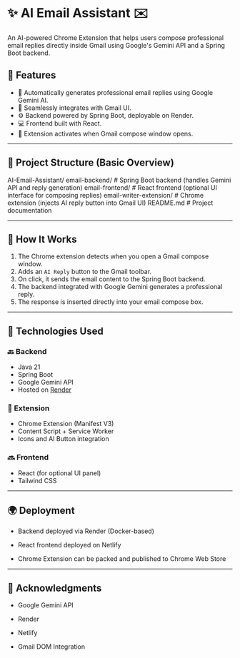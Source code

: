 # ✨ AI Email Assistant ✉️

An AI-powered Chrome Extension that helps users compose professional email replies directly inside Gmail using Google's Gemini API and a Spring Boot backend.

## 📌 Features

- 🧠 Automatically generates professional email replies using Google Gemini AI.
- 📩 Seamlessly integrates with Gmail UI.
- ⚙️ Backend powered by Spring Boot, deployable on Render.
- 💻 Frontend built with React.
- 🧩 Extension activates when Gmail compose window opens.

---
## 📁 Project Structure (Basic Overview)

AI-Email-Assistant/
    email-backend/             # Spring Boot backend (handles Gemini API and reply generation)
    email-frontend/            # React frontend (optional UI interface for composing replies)
    email-writer-extension/    # Chrome extension (injects AI reply button into Gmail UI)
    README.md                  # Project documentation

---
    
## 🚀 How It Works

1. The Chrome extension detects when you open a Gmail compose window.
2. Adds an `AI Reply` button to the Gmail toolbar.
3. On click, it sends the email content to the Spring Boot backend.
4. The backend integrated with Google Gemini generates a professional reply.
5. The response is inserted directly into your email compose box.

---

## 🔧 Technologies Used

### 🔙 Backend
- Java 21
- Spring Boot
- Google Gemini API
- Hosted on [Render](https://render.com)

 ### 🧩 Extension
- Chrome Extension (Manifest V3)
- Content Script + Service Worker
- Icons and AI Button integration

### 🔜 Frontend
- React (for optional UI panel)
- Tailwind CSS

---


## 🌍 Deployment
- Backend deployed via Render (Docker-based)

- React frontend deployed on Netlify

- Chrome Extension can be packed and published to Chrome Web Store

---


## 🙌 Acknowledgments
- Google Gemini API

- Render

- Netlify

- Gmail DOM Integration





